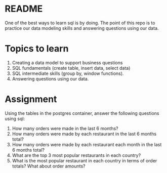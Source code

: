 # README

One of the best ways to learn sql is by doing. The point of this repo is to practice our data modeling skills and answering questions using our data.

# Topics to learn
1. Creating a data model to support business questions
2. SQL fundamentals (create table, insert data, select data)
3. SQL intermediate skills (group by, window functions).
4. Answering questions using our data.


# Assignment
Using the tables in the postgres container, answer the following questions using sql:

1. How many orders were made in the last 6 months?
2. How many orders were made by each restaurant in the last 6 months total?
3. How many orders were made by each restaurant each month in the last 6 months total?
4. What are the top 3 most popular restaurants in each country?
5. What is the most popular restaurant in each country in terms of order totals? What about order amounts?
